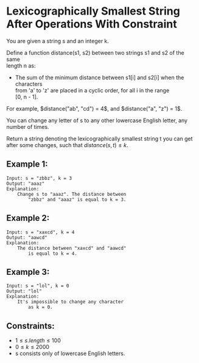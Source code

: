 # Lexicographically Smallest String After Operations With Constraint

You are given a string s and an integer k.

Define a function distance(s1, s2) between two strings s1 and s2 of the same  
length n as:

* The sum of the minimum distance between s1[i] and s2[i] when the characters  
    from 'a' to 'z' are placed in a cyclic order, for all i in the range  
    [0, n - 1].

For example, $distance("ab", "cd") = 4$, and $distance("a", "z") = 1$.

You can change any letter of s to any other lowercase English letter, any  
number of times.

Return a string denoting the lexicographically smallest string t you can get  
after some changes, such that $distance(s, t) \le k$.

 

## Example 1:

    Input: s = "zbbz", k = 3
    Output: "aaaz"
    Explanation:
        Change s to "aaaz". The distance between 
            "zbbz" and "aaaz" is equal to k = 3.

## Example 2:

    Input: s = "xaxcd", k = 4
    Output: "aawcd"
    Explanation:
        The distance between "xaxcd" and "aawcd" 
            is equal to k = 4.

## Example 3:

    Input: s = "lol", k = 0
    Output: "lol"
    Explanation:
        It's impossible to change any character 
            as k = 0.

 

## Constraints:

* $1 \le s.length \le 100$
* $0 \le k \le 2000$
* s consists only of lowercase English letters.

